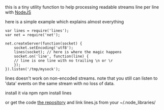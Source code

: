 this is a tiny utility function to help processing readable streams line per line with [NodeJS](http://github.com/ry/node)

here is a simple example which explains almost everything

	var lines = require('lines');
	var net = require('net');
	
	net.createServer(function(socket) {
	    socket.setEncoding('utf8');
	    lines(socket); // here is where the magic happens
	    socket.on('line', function(line) {
		// line is one line with no trailing \n or \r
	    });
	}).listen('/tmp/mysock');

lines doesn't work on non-encoded streams. note that you still can listen
to 'data' events on the same stream with no loss of data.

install it via npm
	npm install lines

or get the code [the repository](http://github.com/Floby/node-lines) and link lines.js from your ~/.node_libraries/

